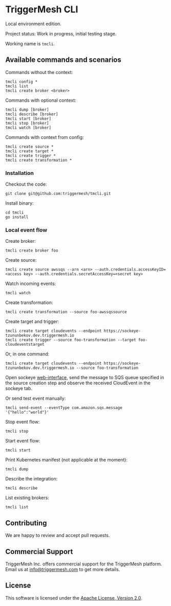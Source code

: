 # TriggerMesh CLI
Local environment edition.

Project status: Work in progress, initial testing stage.

Working name is `tmcli`.

## Available commands and scenarios

Commands without the context:

```
tmcli config *
tmcli list
tmcli create broker <broker>
```

Commands with optional context:

```
tmcli dump [broker]
tmcli describe [broker]
tmcli start [broker]
tmcli stop [broker]
tmcli watch [broker]
```

Commands with context from config:

```
tmcli create source *
tmcli create target *
tmcli create trigger *
tmcli create transformation *
```

### Installation

Checkout the code:

```
git clone git@github.com:triggermesh/tmcli.git
```

Install binary:

```
cd tmcli
go install
```

### Local event flow

Create broker:

```
tmcli create broker foo
```

Create source:

```
tmcli create source awssqs --arn <arn> --auth.credentials.accessKeyID=<access key> --auth.credentials.secretAccessKey=<secret key>
```

Watch incoming events:

```
tmcli watch
```

Create transformation:
```
tmcli create transformation --source foo-awssqssource
```

Create target and trigger:

```
tmcli create target cloudevents --endpoint https://sockeye-tzununbekov.dev.triggermesh.io
tmcli create trigger --source foo-transformation --target foo-cloudeventstarget
```

Or, in one command:

```
tmcli create target cloudevents --endpoint https://sockeye-tzununbekov.dev.triggermesh.io --source foo-transformation
```

Open sockeye [web-interface](https://sockeye-tzununbekov.dev.triggermesh.io), send the message to SQS queue specified in the source creation step and observe the received CloudEvent in the sockeye tab.

Or send test event manually:

```
tmcli send-event --eventType com.amazon.sqs.message '{"hello":"world"}'
```

Stop event flow:

```
tmcli stop
```

Start event flow:

```
tmcli start
```

Print Kubernetes manifest (not applicable at the moment):

```
tmcli dump
```

Describe the integration:

```
tmcli describe
```

List existing brokers:

```
tmcli list
```

## Contributing

We are happy to review and accept pull requests.

## Commercial Support

TriggerMesh Inc. offers commercial support for the TriggerMesh platform. Email us at <info@triggermesh.com> to get more details.

## License

This software is licensed under the [Apache License, Version 2.0][asl2].

[asl2]: https://www.apache.org/licenses/LICENSE-2.0
